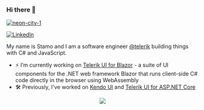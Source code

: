 ### Hi there 👋

<a href="https://steamcommunity.com/sharedfiles/filedetails/?l=english&id=1607576156">

![neon-city-1](https://user-images.githubusercontent.com/1857705/185748572-e682364d-ae61-49b8-98f7-bc2f5de8419e.jpg)

</a>

<a href="https://www.linkedin.com/in/stamo-gochev-67501055/" target="_blank"><img alt="LinkedIn" src="https://img.shields.io/badge/linkedin-%230077B5.svg?&style=for-the-badge&logo=linkedin&logoColor=white" /></a>

My name is Stamo and I am a software engineer [@telerik](https://www.telerik.com/) building things with C# and JavaScript.

- ⚡ I’m currently working on [Telerik UI for Blazor](https://www.telerik.com/blazor-ui) - a suite of UI components for the .NET web framework Blazor that runs client-side C# code directly in the browser using WebAssembly 
- 🛠️ Previously, I've worked on [Kendo UI](https://www.telerik.com/kendo-ui) and [Telerik UI for ASP.NET Core](https://www.telerik.com/aspnet-core-ui)

<p align="center">
  <img src="https://github-profile-summary-cards.vercel.app/api/cards/profile-details?username=Stamo-Gochev&theme=highcontrast&show=prs_merged"/>
</p>

